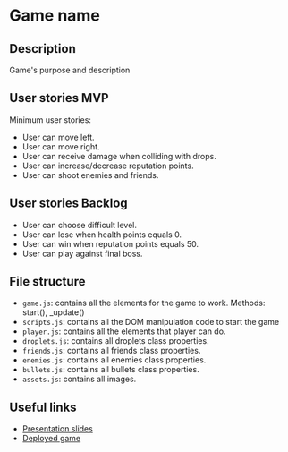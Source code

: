# Game name

<!-- When you finish, add a nice screenshot of your game -->
<!--[<img src="./img/page.png">]()-->

## Description

Game's purpose and description

## User stories MVP

Minimum user stories:

- User can move left.
- User can move right.
- User can receive damage when colliding with drops.
- User can increase/decrease reputation points.
- User can shoot enemies and friends.

## User stories Backlog

- User can choose difficult level.
- User can lose when health points equals 0.
- User can win when reputation points equals 50.
- User can play against final boss.

## File structure

- <code>game.js</code>: contains all the elements for the game to work. Methods: start(), \_update()
- <code>scripts.js</code>: contains all the DOM manipulation code to start the game
- <code>player.js</code>: contains all the elements that player can do. 
- <code>droplets.js</code>: contains all droplets class properties.
- <code>friends.js</code>: contains all friends class properties.
- <code>enemies.js</code>: contains all enemies class properties.
- <code>bullets.js</code>: contains all bullets class properties.
- <code>assets.js</code>: contains all images.

## Useful links

<!-- When you finish, add these links and commit -->

- [Presentation slides]()
- [Deployed game]()


